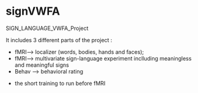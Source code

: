 # signVWFA

SIGN_LANGUAGE_VWFA_Project

It includes 3 different parts of the project :
- fMRI--> localizer (words, bodies, hands and faces);
- fMRI--> multivariate sign-language experiment inclluding meaningless and meaningful signs
- Behav --> behavioral rating

+ the short training to run before fMRI 
